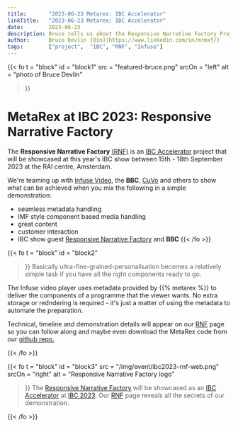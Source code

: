 ```yaml
---
title:       "2023-06-23 Metarex: IBC Accelerator"
linkTitle:   "2023-06-23 Metarex: IBC Accelerator"
date:        2023-06-23
description: Bruce tells us about the Responsive Narrative Factory Project for IBC 2023.
author:      Bruce Devlin [@in](https://www.linkedin.com/in/mrmxf/)
tags:        ["project",  "IBC", "RNF", "Infuse"]
---
```


<!-- ####################################################################### -->
{{< fo t = "block"
  id       = "block1"
  src      = "featured-bruce.png"
  srcOn    = "left"
  alt = "photo of Bruce Devlin"
>}}
# MetaRex at IBC 2023: Responsive Narrative Factory

The **Responsive Narrative Factory** [(RNF)](/project/archive/ibc2023/) is an [IBC Accelerator](https://show.ibc.org/accelerator-media-innovation-programme) project that will
be showcased at this year's IBC show between 15th - 18th September 2023 at the RAI
centre, Amsterdam.

We're teaming up with [Infuse Video]( https://www.infuse.video/), the **BBC**, [CuVo](https://cuvo.ai/cuvo-to-showcase-innovations-at-ibc2023-conference/#:~:text=The%20Accelerator%20Program%20is%20an,test%20and%20refine%20groundbreaking%20concepts) and others to show what
can be achieved when you mix the following in a simple demonstration:

* seamless metadata handling
* IMF style component based media handling
* great content
* customer interaction
* IBC show guest
[Responsive Narrative Factory](/project/archive/ibc2023/) and **BBC**
{{< /fo >}}
<!-- ####################################################################### -->
{{< fo t = "block"
    id   = "block2"
>}}
Basically ultra-fine-grained-personalisation becomes a relatively simple
task if you have all the right components ready to go.

The Infuse video player uses metadata provided by {{% metarex %}} to deliver the
components of a programme that the viewer wants. No extra storage or redndering
is required - it's just a matter of using the metadata to automate the
preparation.

Technical, timeline and demonstration details will appear on our [RNF] page so
you can follow along and maybe even download the MetaRex code from our [github repo.](https://github.com/metarex-media)

[Responsive Narrative Factory]: https://show.ibc.org/accelerator-media-innovation-programme/accelerator-project-responsive-narrative-factory
[RNF]:                          /project/archive/ibc2023/
{{< /fo >}}
<!-- ####################################################################### -->
{{< fo t = "block"
  id       = "block3"
  src      = "/img/event/ibc2023-rnf-web.png"
  srcOn    = "right"
  alt = "Responsive Narrative Factory logo"
>}}
The [Responsive Narrative
Factory](https://show.ibc.org/accelerator-media-innovation-programme/accelerator-project-responsive-narrative-factory)
will be showcased as an [IBC
Accelerator](https://show.ibc.org/accelerator-media-innovation-programme) at
[IBC 2023](https://show.ibc.org/). Our [RNF] page reveals all
the secrets of our demonstration.


[github]:                       https://github.com/metarex-media
[IBC]:                          https://show.ibc.org/
[Infuse Video]:                 https://www.infuse.video/
[MPTS2023]:                     /blog/2023/05/04/2023-05-04-metarex-mpts-2023-may-mega-update/
[RNF]:                          /project/archive/ibc2023/
{{< /fo >}}